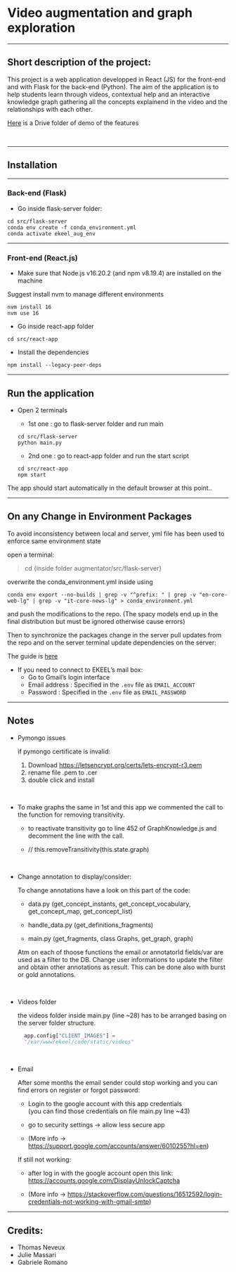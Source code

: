 # Video augmentation and graph exploration
------


## Short description of the project:

This project is a web application developped in React (JS) for the front-end and with Flask for the back-end (Python). The aim of the application is to help students learn through videos, contextual help and an interactive knowledge graph gathering all the concepts explainend in the video and the relationships with each other.

[Here](https://drive.google.com/drive/folders/1o9WdAvNopdtUSw5h2tq0q5QBMCZbrNIk?usp=sharing) is a Drive folder of demo of the features

<br>

---
## Installation
---

### Back-end (Flask)

* Go inside flask-server folder:
```
cd src/flask-server
conda env create -f conda_environment.yml
conda activate ekeel_aug_env
```

---
### Front-end (React.js)

* Make sure that Node.js v16.20.2 (and npm v8.19.4) are installed on the machine

Suggest install nvm to manage different environments
```
nvm install 16
nvm use 16
```

* Go inside react-app folder
```
cd src/react-app  
```

* Install the dependencies
```
npm install --legacy-peer-deps
```

---
## Run the application

* Open 2 terminals

  - 1st one : go to flask-server folder and run main
  ```
  cd src/flask-server
  python main.py  
  ```

  - 2nd one : go to react-app folder and run the start script
  ```
  cd src/react-app
  npm start
  ```

The app should start automatically in the default browser at this point..

---
## On any Change in Environment Packages 

To avoid inconsistency between local and server, yml file has been used to enforce same environment state

open a terminal:
  > cd {inside folder augmentator/src/flask-server}


overwrite the conda_environment.yml inside using
```
conda env export --no-builds | grep -v "^prefix: " | grep -v "en-core-web-lg" | grep -v "it-core-news-lg" > conda_environment.yml
```
and push the modifications to the repo. (The spacy models end up in the final distribution but must be ignored otherwise cause errors)

Then to synchronize the packages change in the server pull updates from the repo and on the server terminal update dependencies on the server:

The guide is [here](deploy.md#update-and-setup-video-augmentation-app)


* If you need to connect to EKEEL’s mail box:
  - Go to Gmail’s login interface
  - Email address : Specified in the `.env` file as `EMAIL_ACCOUNT`
  - Password : Specified in the `.env` file as `EMAIL_PASSWORD`


---
## Notes

- Pymongo issues 

  if pymongo certificate is invalid:
    1. Download https://letsencrypt.org/certs/lets-encrypt-r3.pem 
    2. rename file .pem to .cer
    3. double click and install   
  
<br>

- To make graphs the same in 1st and this app we commented the call to the function for removing transitivity.

  * to reactivate transitivity go to line 452 of GraphKnowledge.js and decomment the line with the call.

  * // this.removeTransitivity(this.state.graph)

<br>

- Change annotation to display/consider:

  To change annotations have a look on this part of the code:

  * data.py (get_concept_instants, get_concept_vocabulary, get_concept_map, get_concept_list)

  * handle_data.py (get_definitions_fragments)

  * main.py (get_fragments, class Graphs, get_graph, graph)

  Atm on each of thoose functions the email or annotatorId fields/var are used as a filter to the DB.
  Change user informations to update the filter and obtain other annotations as result.
  This can be done also with burst or gold annotations.

<br>

- Videos folder

  the videos folder inside main.py (line ~28) has to be arranged basing on the server folder structure.

  ```python
    app.config["CLIENT_IMAGES"] = 
    "/var/www/ekeel/code/static/videos"
  ```
<br>

- Email 

    After some months the email sender could stop working and you can find errors on register or forgot password:

    * Login to the google account with this app credentials   
    (you can find those credentials on file main.py line ~43) 
    
    * go to security settings -> allow less secure app

    * (More info -> https://support.google.com/accounts/answer/6010255?hl=en)

    If still not working:

    * after log in with the google account open this link:  
      https://accounts.google.com/DisplayUnlockCaptcha

    * (More info -> https://stackoverflow.com/questions/16512592/login-credentials-not-working-with-gmail-smtp)


--------
## Credits:

- Thomas Neveux
- Julie Massari
- Gabriele Romano


